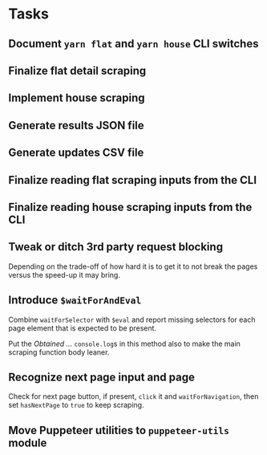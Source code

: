 # Tasks

## Document `yarn flat` and `yarn house` CLI switches

## Finalize flat detail scraping

## Implement house scraping

## Generate results JSON file

## Generate updates CSV file

## Finalize reading flat scraping inputs from the CLI

## Finalize reading house scraping inputs from the CLI

## Tweak or ditch 3rd party request blocking

Depending on the trade-off of how hard it is to get it to not break the pages
versus the speed-up it may bring.

## Introduce `$waitForAndEval`

Combine `waitForSelector` with `$eval` and report missing selectors for each
page element that is expected to be present.

Put the *Obtained …* `console.log`s in this method also to make the main scraping
function body leaner.

## Recognize next page input and page

Check for next page button, if present, `click` it and `waitForNavigation`, then
set `hasNextPage` to `true` to keep scraping.

## Move Puppeteer utilities to `puppeteer-utils` module
